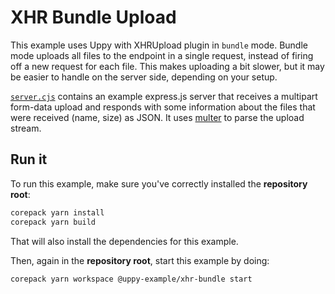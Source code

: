 # XHR Bundle Upload

This example uses Uppy with XHRUpload plugin in `bundle` mode. Bundle mode uploads all files to the endpoint in a single
request, instead of firing off a new request for each file. This makes uploading a bit slower, but it may be easier to
handle on the server side, depending on your setup.

[`server.cjs`](./server.cjs) contains an example express.js server that receives a multipart form-data upload and
responds with some information about the files that were received (name, size) as JSON. It
uses [multer](https://npmjs.com/package/multer) to parse the upload stream.

## Run it

To run this example, make sure you've correctly installed the **repository root**:

```sh
corepack yarn install
corepack yarn build
```

That will also install the dependencies for this example.

Then, again in the **repository root**, start this example by doing:

```sh
corepack yarn workspace @uppy-example/xhr-bundle start
```

